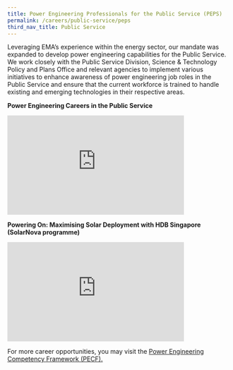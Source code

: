 ```yaml
---
title: Power Engineering Professionals for the Public Service (PEPS)
permalink: /careers/public-service/peps
third_nav_title: Public Service
---
```

Leveraging EMA’s experience within the energy sector, our mandate was expanded to develop power engineering capabilities for the Public Service. We work closely with the Public Service Division, Science & Technology Policy and Plans Office and relevant agencies to implement various initiatives to enhance awareness of power engineering job roles in the Public Service and ensure that the current workforce is trained to handle existing and emerging technologies in their respective areas.

**Power Engineering Careers in the Public Service**  
<iframe width="400" height="225" src="https://www.youtube.com/embed/3lDq6XZgkP0" frameborder="0" allowfullscreen=""></iframe>

**Powering On: Maximising Solar Deployment with HDB Singapore (SolarNova programme)**
<iframe width="400" height="225" src="https://www.youtube.com/embed/3lDq6XZZrHrz8pEwgo" frameborder="0" allowfullscreen=""></iframe>

For more career opportunities, you may visit the <a href="https://www.poweringlives.gov.sg/careers/public-service/pecf/" target="_blank">Power Engineering Competency Framework (PECF).</a>
